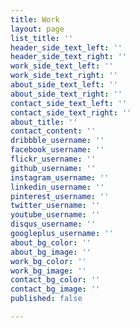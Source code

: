 ```yaml
---
title: Work
layout: page
list_title: ''
header_side_text_left: ''
header_side_text_right: ''
work_side_text_left: ''
work_side_text_right: ''
about_side_text_left: ''
about_side_text_right: ''
contact_side_text_left: ''
contact_side_text_right: ''
about_title: ''
contact_content: ''
dribbble_username: ''
facebook_username: ''
flickr_username: ''
github_username: ''
instagram_username: ''
linkedin_username: ''
pinterest_username: ''
twitter_username: ''
youtube_username: ''
disqus_username: ''
googleplus_username: ''
about_bg_color: ''
about_bg_image: ''
work_bg_color: ''
work_bg_image: ''
contact_bg_color: ''
contact_bg_image: ''
published: false

---
```

